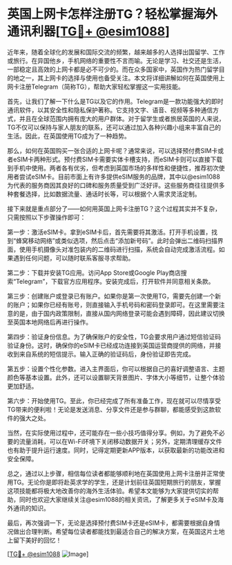# 英国上网卡怎样注册TG？轻松掌握海外通讯利器[[TG💪+ @esim1088](https://t.me/s/esim1088)]

近年来，随着全球化的发展和国际交流的频繁，越来越多的人选择出国留学、工作或旅行。在异国他乡，手机网络的重要性不言而喻。无论是学习、社交还是生活，一部稳定且高效的上网卡都是必不可少的。而在众多国家中，英国作为热门留学目的地之一，其上网卡的选择与使用也备受关注。本文将详细讲解如何在英国使用上网卡注册Telegram（简称TG），帮助大家轻松掌握这一实用技能。

首先，让我们了解一下什么是TG以及它的作用。Telegram是一款功能强大的即时通讯软件，以其安全性和隐私保护著称。它支持文字、语音、视频等多种通信方式，并且在全球范围内拥有庞大的用户群体。对于留学生或者旅居英国的人来说，TG不仅可以保持与家人朋友的联系，还可以通过加入各种兴趣小组来丰富自己的生活。因此，在英国使用TG成为了一种趋势。

那么，如何在英国购买一张合适的上网卡呢？通常来说，可以选择预付费SIM卡或者eSIM卡两种形式。预付费SIM卡需要实体卡槽支持，而eSIM卡则可以直接下载到手机中使用。两者各有优劣，但考虑到英国市场的多样性和便捷性，推荐初次使用者尝试eSIM卡。目前市面上有许多提供eSIM服务的品牌，其中以@esim1088为代表的服务商因其良好的口碑和服务质量受到广泛好评。这些服务商往往提供多种套餐选择，比如数据流量、通话时长等，可以根据个人需求灵活定制。

接下来就是重点部分了——如何用英国上网卡注册TG？这个过程其实并不复杂，只需按照以下步骤操作即可：

第一步：激活eSIM卡。拿到eSIM卡后，首先需要将其激活。打开手机设置，找到“蜂窝移动网络”或类似选项，然后点击“添加新号码”。此时会弹出二维码扫描界面，使用手机摄像头对准包装内的二维码进行扫描，系统会自动完成激活流程。如果遇到任何问题，可以随时联系客服寻求帮助。

第二步：下载并安装TG应用。访问App Store或Google Play商店搜索“Telegram”，下载官方应用程序。安装完成后，打开软件并同意相关条款。

第三步：创建账户或登录已有账户。如果你是第一次使用TG，需要先创建一个新的账户；如果你已经有账号，则直接输入手机号码和密码登录即可。在这里需要注意的是，由于国内政策限制，直接从国内网络登录可能会遇到障碍，因此建议切换至英国本地网络后再进行操作。

第四步：验证身份信息。为了确保账户的安全性，TG会要求用户通过短信验证码验证身份。这时，确保你的eSIM卡已经成功连接到英国运营商提供的网络，并接收到来自系统的短信提示。输入正确的验证码后，身份验证即告完成。

第五步：设置个性化参数。进入主界面后，你可以根据自己的喜好调整语言、主题颜色等基本设置。此外，还可以设置聊天背景图片、字体大小等细节，让整个体验更加舒适。

第六步：开始使用TG。至此，你已经完成了所有准备工作，现在就可以尽情享受TG带来的便利啦！无论是发送消息、分享文件还是参与群聊，都能感受到这款软件的强大之处。

当然，在实际使用过程中，还可能存在一些小技巧值得分享。例如，为了避免不必要的流量消耗，可以在Wi-Fi环境下关闭移动数据开关；另外，定期清理缓存文件也有助于提升运行速度。同时，记得定期更新APP版本，以获取最新的功能改进和安全保障。

总之，通过以上步骤，相信每位读者都能够顺利地在英国使用上网卡注册并正常使用TG。无论你是即将赴英求学的学生，还是计划前往英国短期旅行的朋友，掌握这项技能都将极大地改善你的海外生活体验。希望本文能够为大家提供切实的帮助，同时也欢迎大家继续关注@esim1088的相关资讯，了解更多关于eSIM卡及海外通讯的知识。

最后，再次强调一下，无论是选择预付费SIM卡还是eSIM卡，都需要根据自身情况做出合理判断。希望每位读者都能找到最适合自己的解决方案，在英国这片土地上留下美好的回忆！

[[TG💪+ @esim1088](https://t.me/s/esim1088) ![Image](https://i.postimg.cc/4NQfJmqS/Snipaste-2025-05-13-00-14-12.png)]